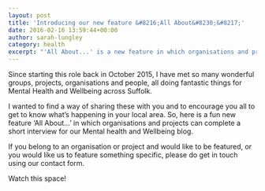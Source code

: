 ```yaml
---
layout: post
title: 'Introducing our new feature &#8216;All About&#8230;&#8217;'
date: 2016-02-16 13:59:44+00:00
author: sarah-lungley
category: health
excerpt: "'All About...' is a new feature in which organisations and projects complete a short interview."
---
```

Since starting this role back in October 2015, I have met so many wonderful groups, projects, organisations and people, all doing fantastic things for Mental Health and Wellbeing across Suffolk.

I wanted to find a way of sharing these with you and to encourage you all to get to know what&#8217;s happening in your local area. So, here is a fun new feature &#8216;All About&#8230;&#8217; in which organisations and projects can complete a short interview for our Mental health and Wellbeing blog.

If you belong to an organisation or project and would like to be featured, or you would like us to feature something specific, please do get in touch using our contact form.

Watch this space!
